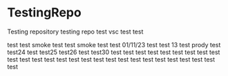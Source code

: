 # TestingRepo
Testing repository
testing repo
test
vsc test
test

test test
smoke test
test smoke test
test 01/11/23
test 
test 13
test prody
test
test24
test
test25
test26
test
test30
test
test
test
test
test
test
test
test
test
test
test
test
test
test
test
test
test
test
test
test
test
test
test
test
test
test
test
